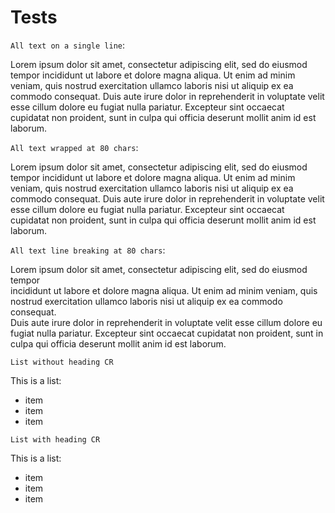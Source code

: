 # Tests

`All text on a single line`:

Lorem ipsum dolor sit amet, consectetur adipiscing elit, sed do eiusmod tempor incididunt ut labore et dolore magna aliqua. Ut enim ad minim veniam, quis nostrud exercitation ullamco laboris nisi ut aliquip ex ea commodo consequat. Duis aute irure dolor in reprehenderit in voluptate velit esse cillum dolore eu fugiat nulla pariatur. Excepteur sint occaecat cupidatat non proident, sunt in culpa qui officia deserunt mollit anim id est laborum.

`All text wrapped at 80 chars`:

Lorem ipsum dolor sit amet, consectetur adipiscing elit, sed do eiusmod tempor
incididunt ut labore et dolore magna aliqua. Ut enim ad minim veniam, quis
nostrud exercitation ullamco laboris nisi ut aliquip ex ea commodo consequat.
Duis aute irure dolor in reprehenderit in voluptate velit esse cillum dolore eu
fugiat nulla pariatur. Excepteur sint occaecat cupidatat non proident, sunt in
culpa qui officia deserunt mollit anim id est laborum.

`All text line breaking at 80 chars`:

Lorem ipsum dolor sit amet, consectetur adipiscing elit, sed do eiusmod tempor\
incididunt ut labore et dolore magna aliqua. Ut enim ad minim veniam, quis\
nostrud exercitation ullamco laboris nisi ut aliquip ex ea commodo consequat.\
Duis aute irure dolor in reprehenderit in voluptate velit esse cillum dolore eu\
fugiat nulla pariatur. Excepteur sint occaecat cupidatat non proident, sunt in\
culpa qui officia deserunt mollit anim id est laborum.

`List without heading CR`

This is a list:
* item
* item
* item

`List with heading CR`

This is a list:

* item
* item
* item
